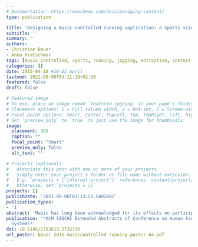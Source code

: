 ```yaml
---
# Documentation: https://wowchemy.com/docs/managing-content/
type: publication

title: 'Designing a music-controlled running application: a sports science and psychological perspective'
subtitle: ''
summary: ''
authors:
- Christine Bauer
- Anna Kratschmar
tags: [music-controlled, sports, running, jogging, motivation, context adaptivity]
categories: []
date: 2015-04-18 #18-23 April
lastmod: 2021-08-08T03:11:19+02:00
featured: false
draft: false

# Featured image
# To use, place an image named `featured.jpg/png` in your page's folder.
# Placement options: 1 = Full column width, 2 = Out-set, 3 = Screen-width
# Focal point options: Smart, Center, TopLeft, Top, TopRight, Left, Right, BottomLeft, Bottom, BottomRight
# Set `preview_only` to `true` to just use the image for thumbnails.
image:
  placement: 300
  caption: ""
  focal_point: "Smart"
  preview_only: false
  alt_text: ""

# Projects (optional).
#   Associate this post with one or more of your projects.
#   Simply enter your project's folder or file name without extension.
#   E.g. `projects = ["internal-project"]` references `content/project/deep-learning/index.md`.
#   Otherwise, set `projects = []`.
projects: []
publishDate: '2021-08-08T01:13:53.540209Z'
publication_types:
- '1'
abstract: 'Music has long been acknowledged for its effects on participants in sports and exercise. For casual runners music may act as a motivator and distractor of physical strain. It may also serve as a training guide, when sensing technology is used as an enabler for adapting music to a runner’s situation in real-time. While many effects of music are known from sports science and psychology, application designers lack a consolidated knowledge base that guides them in designing a running application. This work synthesizes findings from the involved disciplines and provides 7 requirements for an application that increases casual runners’ motivation and controls training.'
publication: '*ACM SIGCHI Extended Abstracts of Conference on Human Factors in Computing
  Systems*'
doi: 10.1145/2702613.2732736
url_poster: bauer-2015-musiccontrolled-running-poster-A4.pdf
---
```


